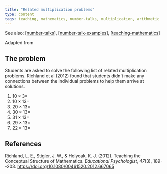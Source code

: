 ```yaml
--- 
title: "Related multiplication problems"
type: content
tags: teaching, mathematics, number-talks, multiplication, arithmetic
---
```


See also: [[number-talks]], [[number-talk-examples]], [[teaching-mathematics]]

Adapted from 

## The problem

Students are asked to solve the following list of related multiplication problems.  Richland et al (2012) found that students didn't make any connections between the individual problems to help them arrive at solutions.

1. $10 \times 3 =$
2. $10 \times 13 =$
3. $20 \times 13 =$
4. $30 \times 13 =$
5. $31 \times 13 =$
6. $29 \times 13 =$
7. $22 \times 13 =$

## References

Richland, L. E., Stigler, J. W., & Holyoak, K. J. (2012). Teaching the Conceptual Structure of Mathematics. *Educational Psychologist*, *47*(3), 189--203. <https://doi.org/10.1080/00461520.2012.667065>

[//begin]: # "Autogenerated link references for markdown compatibility"
[number-talks]: ..%2Fnumber-talks "Number talks"
[number-talk-examples]: number-talk-examples "Number talk examples"
[teaching-mathematics]: ..%2Fteaching-mathematics "Teaching Mathematics"
[//end]: # "Autogenerated link references"